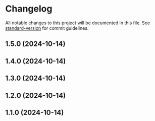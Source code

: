 # Changelog

All notable changes to this project will be documented in this file. See [standard-version](https://github.com/conventional-changelog/standard-version) for commit guidelines.

## 1.5.0 (2024-10-14)

## 1.4.0 (2024-10-14)

## 1.3.0 (2024-10-14)

## 1.2.0 (2024-10-14)

## 1.1.0 (2024-10-14)

